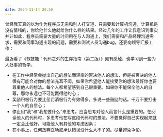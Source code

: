 ```yaml
---
date: 2024-11-14 20:50
---
```


曾经我天真的以为作为程序员无需和别人打交道，只需要和计算机沟通，计算机是没有情绪的，你给他什么他就给你什么样的结果。经过几年的工作让我意识到事实并非如此，程序员需要大量的时间用在与人沟通上，我们需要和产品经理沟通需求，需要和同事沟通出现的问题，需要和测试人员沟通bug，还要向领导汇报工作：

最近看了《软技能：代码之外的生存指南（第二版）》颇有感触，也学习到一些为人处事的哲学。
* 在工作中经常会抛出自己的想法而轻率的否决他人的想法，但是被否决的他人很有可能会对你的想法充耳不闻，如果你希望他人能接受你的想法最好你也要尊重他人的想法。每个人都希望感到自己很重要。如果你不能保全他人的自尊，那你永远也不可能赢得他的心；
* 奖励积极行为要比惩罚消极行为有效得多。多说一些鼓励的话。千万不要打击一个人的自信心；
* 停止用“我”和“我想要什么”来思考。应当思考对他人而言什么是重要的。在阅读他人的代码时，多思考他在写这段代码时的想法，不要觉得自己实现起来就一定会比他好，可能他人有其他的考虑因素；
* 在小事上，任何放弃立场或承认错误没什么大不了的。尽量避免争论。
